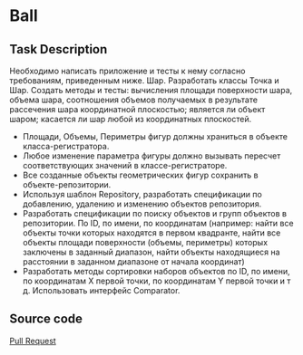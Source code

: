 # Ball

## Task Description
Необходимо написать приложение и тесты к нему согласно требованиям, приведенным ниже.
Шар. Разработать классы Точка и Шар. Создать методы и тесты: вычисления площади поверхности шара, объема шара, соотношения объемов получаемых в результате рассечения шара координатной плоскостью; является ли объект шаром; касается ли шар любой из координатных плоскостей.
- Площади, Объемы, Периметры фигур должны храниться в объекте класса-регистратора.
- Любое изменение параметра фигуры должно вызывать пересчет соответствующих значений в классе-регистраторе.
- Все созданные объекты геометрических фигур сохранить в объекте-репозитории.
- Используя шаблон  Repository, разработать спецификации по добавлению, удалению и изменению объектов репозитория.
- Разработать спецификации по поиску объектов и групп объектов в репозитории. По ID, по имени, по координатам (например: найти все объекты точки которых находятся в первом квадранте, найти все объекты площади поверхности (объемы, периметры) которых заключены в заданный диапазон, найти объекты находящиеся на расстоянии в заданном диапазоне от начала координат)
- Разработать методы сортировки наборов объектов по ID, по имени, по координатам Х первой точки, по координатам Y первой точки и т д. Использовать интерфейс Comparator.

## Source code
[Pull Request](https://github.com/Foltrex/Ball/pull/2)
